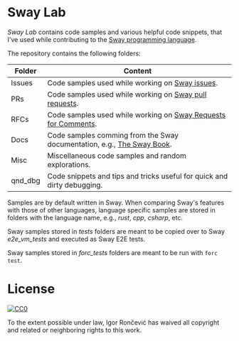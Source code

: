# Sway Lab

_Sway Lab_ contains code samples and various helpful code snippets, that I've used while contributing to the [Sway programming language](https://github.com/FuelLabs/sway).

The repository contains the following folders:

| Folder  | Content |
| ------- | ------- |
| Issues  | Code samples used while working on [Sway issues](https://github.com/FuelLabs/sway/issues). |
| PRs     | Code samples used while working on [Sway pull requests](https://github.com/FuelLabs/sway/pulls). |
| RFCs    | Code samples used while working on [Sway Requests for Comments](https://github.com/FuelLabs/sway-rfcs). |
| Docs    | Code samples comming from the Sway documentation, e.g., [The Sway Book](https://fuellabs.github.io/sway/latest/). |
| Misc    | Miscellaneous code samples and random explorations. |
| qnd_dbg | Code snippets and tips and tricks useful for quick and dirty debugging. |

Samples are by default written in Sway. When comparing Sway's features with those of other languages, language specific samples are stored in folders with the language name, e.g., _rust_, _cpp_, _csharp_, etc.

Sway samples stored in _tests_ folders are meant to be copied over to Sway _e2e_vm_tests_ and executed as Sway E2E tests.

Sway samples stored in _forc_tests_ folders are meant to be run with `forc test`.

# License

[![CC0](http://mirrors.creativecommons.org/presskit/buttons/88x31/svg/cc-zero.svg)](http://creativecommons.org/publicdomain/zero/1.0)

To the extent possible under law, Igor Rončević has waived all copyright and related or neighboring rights to this work.
